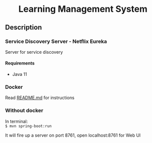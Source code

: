 <h1 align="center">Learning Management System</h1>

## Description
<h3>Service Discovery Server - Netflix Eureka</h3>
Server for service discovery

#### Requirements

- Java 11


### Docker

Read [README.md](https://github.com/OMKE/ULA/blob/master/README.md) for instructions

### Without docker

In terminal:  
`$ mvn spring-boot:run`

It will fire up a server on port 8761, open localhost:8761 for Web UI




